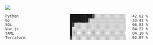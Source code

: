 ![](https://github-profile-summary-cards.vercel.app/api/cards/profile-details?username=igtm&theme=dracula)
<!--START_SECTION:waka-->

```text
Python                       ██████████▓░░░░░░░░░░░░░░   42.62 %
Go                           ████████▒░░░░░░░░░░░░░░░░   33.42 %
SQL                          █▓░░░░░░░░░░░░░░░░░░░░░░░   06.83 %
Vue.js                       █░░░░░░░░░░░░░░░░░░░░░░░░   04.22 %
YAML                         █░░░░░░░░░░░░░░░░░░░░░░░░   04.10 %
Terraform                    ▓░░░░░░░░░░░░░░░░░░░░░░░░   02.07 %
```

<!--END_SECTION:waka-->
